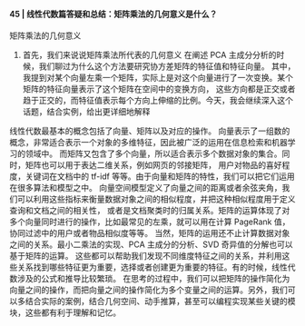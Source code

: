 #### 45 | 线性代数篇答疑和总结：矩阵乘法的几何意义是什么？
矩阵乘法的几何意义

1. 首先，我们来说说矩阵乘法所代表的几何意义
在阐述 PCA 主成分分析的时候，我们聊过为什么这个方法要研究协方差矩阵的特征值和特征向量。
其中，我提到对某个向量左乘一个矩阵，实际上是对这个向量进行了一次变换。某个矩阵的特征向量表示了这个矩阵在空间中的变换方向，
这些方向都是正交或者趋于正交的，而特征值表示每个方向上伸缩的比例。今天，我会继续深入这个话题，结合实例，给出更详细地解释

线性代数最基本的概念包括了向量、矩阵以及对应的操作。
向量表示了一组数的概念，非常适合表示一个对象的多维特征，因此被广泛的运用在信息检索和机器学习的领域中。
而矩阵又包含了多个向量，所以适合表示多个数据对象的集合。同时，矩阵也可以用于表达二维关系，例如网页的邻接矩阵，
用户对物品的喜好程度，关键词在文档中的 tf-idf 等等。由于向量和矩阵的特性，我们可以把它们运用在很多算法和模型之中。
向量空间模型定义了向量之间的距离或者余弦夹角，我们可以利用这些指标来衡量数据对象之间的相似程度，并把这种相似程度用于定义查询和文档之间的相关性，
或者是文档聚类时的归属关系。矩阵的运算体现了对多个向量同时进行的操作，比如最常见的左乘，就可以用在计算 PageRank 值，协同过滤中的用户或者物品相似度等等。
当然，矩阵的运用还不止计算数据对象之间的关系。最小二乘法的实现、PCA 主成分的分析、SVD 奇异值的分解也可以基于矩阵的运算。
这些都可以帮助我们发现不同维度特征之间的关系，并利用这些关系找到哪些特征更为重要，选择或者创建更为重要的特征。有的时候，线性代数涉及的公式和推导比较繁琐。
在思考的过程中，我们可以把矩阵的操作简化为向量之间的操作，而把向量之间的操作简化为多个变量之间的运算。另外，我们可以多结合实际的案例，结合几何空间、动手推算，甚至可以编程实现某些关键的模块，这些都有利于理解和记忆。
